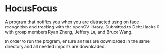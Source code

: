 # HocusFocus
A program that notifies you when you are distracted using on face recognition and tracking with the openCV library. Submitted to DeltaHacks 9 with group members Ryan Zheng, Jeffery Lu, and Bruce Wang.

In order to run the program, ensure all files are downloaded in the same directory and all needed imports are downloaded.
